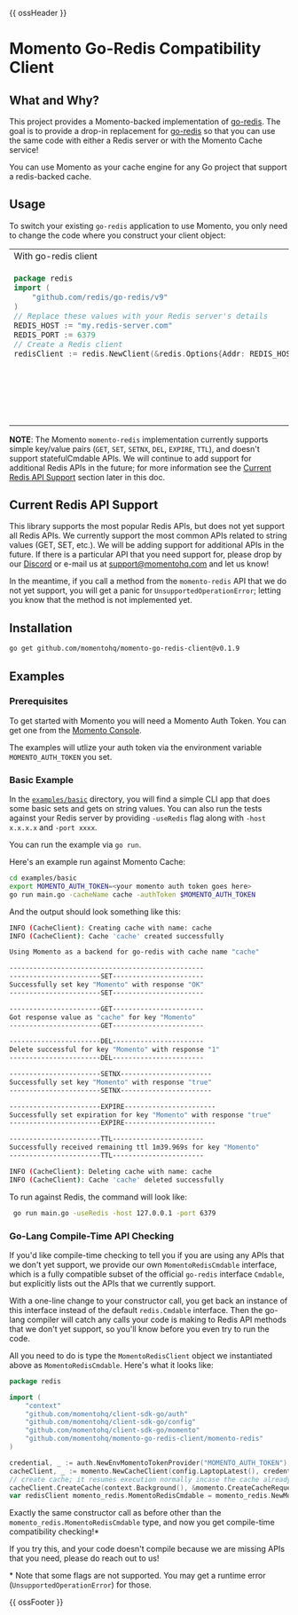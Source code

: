 {{ ossHeader }}

# Momento Go-Redis Compatibility Client

## What and Why?

This project provides a Momento-backed implementation of [go-redis](hhttps://github.com/redis/go-redis).
The goal is to provide a drop-in replacement for [go-redis](hhttps://github.com/redis/go-redis) so that you can
use the same code with either a Redis server or with the Momento Cache service!

You can use Momento as your cache engine for any Go project that support a redis-backed cache.

## Usage

To switch your existing `go-redis` application to use Momento, you only need to change the code where you construct your client object:

<table>
<tr>
 <td width="50%">With go-redis client</td>
 <td width="50%">With Momento's go-redis compatibility client</td>
</tr>
<tr>
 <td width="50%" valign="top">

```go
package redis
import (
	"github.com/redis/go-redis/v9"
)
// Replace these values with your Redis server's details
REDIS_HOST := "my.redis-server.com"
REDIS_PORT := 6379
// Create a Redis client
redisClient := redis.NewClient(&redis.Options{Addr: REDIS_HOST + ":" + REDIS_PORT,})
```
</td>
<td width="50%">

```go
package redis

import (
	"context"
	"github.com/momentohq/client-sdk-go/auth"
	"github.com/momentohq/client-sdk-go/config"
	"github.com/momentohq/client-sdk-go/momento"
	"github.com/momentohq/momento-go-redis-client/momento-redis"
)

credential, _ := auth.NewEnvMomentoTokenProvider("MOMENTO_AUTH_TOKEN")
cacheClient, _ := momento.NewCacheClient(config.LaptopLatest(), credential, 60*time.Second)
// create cache; it resumes execution normally incase the cache already exists and isn't exceptional
cacheClient.CreateCache(context.Background(), &momento.CreateCacheRequest {CacheName : "default_cache"})
redisClient := momento_redis.NewMomentoRedisClient(cacheClient, "default_cache")
```

</td>
</tr>
</table>

**NOTE**: The Momento `momento-redis` implementation currently supports simple key/value pairs (`GET`, `SET`, `SETNX`, `DEL`, `EXPIRE`, `TTL`),
and doesn't support statefulCmdable APIs. We will continue to add support for additional Redis APIs in the future;
for more information see the [Current Redis API Support](#current-redis-api-support) section later in this doc.

## Current Redis API Support

This library supports the most popular Redis APIs, but does not yet support all Redis APIs. We currently support the most
common APIs related to string values (GET, SET, etc.). We will be adding support for additional
APIs in the future. If there is a particular API that you need support for, please drop by our [Discord](https://discord.com/invite/3HkAKjUZGq)
or e-mail us at [support@momentohq.com](mailto:support@momentohq.com) and let us know!

In the meantime, if you call a method from the `momento-redis` API that we do not yet support, you will get a panic for
`UnsupportedOperationError`; letting you know that the method is not implemented yet.

## Installation

```bash
go get github.com/momentohq/momento-go-redis-client@v0.1.9
```

## Examples

### Prerequisites

To get started with Momento you will need a Momento Auth Token. You can get one from the [Momento Console](https://console.gomomento.com).

The examples will utlize your auth token via the environment variable `MOMENTO_AUTH_TOKEN` you set.

### Basic Example

In the [`examples/basic`](./examples/basic) directory, you will find a simple CLI app that does some basic sets and gets
on string values. You can also run the tests against your Redis server by providing ```-useRedis``` flag along
with ```-host x.x.x.x``` and ```-port xxxx```.

You can run the example via `go run`.

Here's an example run against Momento Cache:

```bash
cd examples/basic
export MOMENTO_AUTH_TOKEN=<your momento auth token goes here>
go run main.go -cacheName cache -authToken $MOMENTO_AUTH_TOKEN
```

And the output should look something like this:

```bash
INFO (CacheClient): Creating cache with name: cache
INFO (CacheClient): Cache 'cache' created successfully

Using Momento as a backend for go-redis with cache name "cache"

-------------------------------------------------
-----------------------SET-----------------------
Successfully set key "Momento" with response "OK"
-----------------------SET-----------------------

-----------------------GET-----------------------
Got response value as "cache" for key "Momento"
-----------------------GET-----------------------

-----------------------DEL-----------------------
Delete successful for key "Momento" with response "1"
-----------------------DEL-----------------------

-----------------------SETNX-----------------------
Successfully set key "Momento" with response "true"
-----------------------SETNX-----------------------

-----------------------EXPIRE-----------------------
Successfully set expiration for key "Momento" with response "true"
-----------------------EXPIRE-----------------------

-----------------------TTL-----------------------
Successfully received remaining ttl 1m39.969s for key "Momento"
-----------------------TTL-----------------------

INFO (CacheClient): Deleting cache with name: cache
INFO (CacheClient): Cache 'cache' deleted successfully
```

To run against Redis, the command will look like:

```bash
 go run main.go -useRedis -host 127.0.0.1 -port 6379
```

### Go-Lang Compile-Time API Checking

If you'd like compile-time checking to tell you if you are using any APIs that we don't yet
support, we provide our own `MomentoRedisCmdable` interface, which is a fully compatible subset of the official `go-redis`
interface `Cmdable`, but explicitly lists out the APIs that we currently support.

With a one-line change to your constructor call, you get back an instance of this interface instead of the
default `redis.Cmdable` interface. Then the go-lang compiler will catch any calls your code is making to Redis
API methods that we don't yet support, so you'll know before you even try to run the code.

All you need to do is type the `MomentoRedisClient` object we instantiated above as
`MomentoRedisCmdable`. Here's what it looks like:

```go
package redis

import (
	"context"
	"github.com/momentohq/client-sdk-go/auth"
	"github.com/momentohq/client-sdk-go/config"
	"github.com/momentohq/client-sdk-go/momento"
	"github.com/momentohq/momento-go-redis-client/momento-redis"
)

credential, _ := auth.NewEnvMomentoTokenProvider("MOMENTO_AUTH_TOKEN")
cacheClient, _ := momento.NewCacheClient(config.LaptopLatest(), credential, 60*time.Second)
// create cache; it resumes execution normally incase the cache already exists and isn't exceptional
cacheClient.CreateCache(context.Background(), &momento.CreateCacheRequest {CacheName : "default_cache"})
var redisClient momento_redis.MomentoRedisCmdable = momento_redis.NewMomentoRedisClient(cacheClient, "default_cache")
```

Exactly the same constructor call as before other than the `momento_redis.MomentoRedisCmdable` type, and now you get compile-time compatibility checking!\*

If you try this, and your code doesn't compile because we are missing APIs that you need, please do reach out to us!

\* Note that some flags are not supported. You may get a runtime error (`UnsupportedOperationError`) for those.

{{ ossFooter }}
